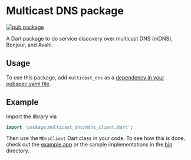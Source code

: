 # Multicast DNS package

[![pub package](https://img.shields.io/pub/v/multicast_dns.svg)](
https://pub.dartlang.org/packages/multicast_dns)

A Dart package to do service discovery over multicast DNS (mDNS), Bonjour, and Avahi.

## Usage
To use this package, add `multicast_dns` as a
[dependency in your pubspec.yaml file](https://flutter.io/platform-plugins/).

## Example

Import the library via
``` dart
import 'package:multicast_dns/mdns_client.dart';
```

Then use the `MDnsClient` Dart class in your code. To see how this is done,
check out the [example app](example/main.dart) or the sample implementations in
the [bin](bin/) directory.
